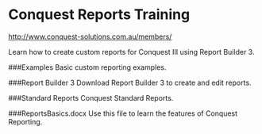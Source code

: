 Conquest Reports Training
===========

http://www.conquest-solutions.com.au/members/

Learn how to create custom reports for Conquest III using Report Builder 3.

###Examples
Basic custom reporting examples.

###Report Builder 3
Download Report Builder 3 to create and edit reports.

###Standard Reports
Conquest Standard Reports.

###ReportsBasics.docx
Use this file to learn the features of Conquest Reporting.

